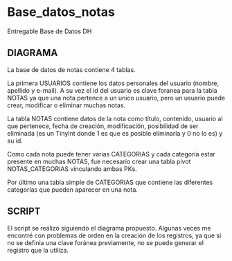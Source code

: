 # Base_datos_notas
Entregable Base de Datos DH


## DIAGRAMA
La base de datos de notas contiene 4 tablas. 

La primera USUARIOS contiene los datos personales del usuario (nombre, apellido y e-mail). A su vez el id del usuario es clave foranea para la tabla NOTAS ya que una nota pertence a un unico usuario, pero un usuario puede crear, modificar o eliminar muchas notas. 

La tabla NOTAS contiene datos de la nota como título, contenido, usuario al que pertenece, fecha de creación, modificación, posibilidad de ser eliminada (es un TinyInt donde 1 es que es posible eliminarla y 0 no lo es) y su id. 

Como cada nota puede tener varias CATEGORIAS y cada categoría estar presente en muchas NOTAS, fue necesario crear una tabla pivot NOTAS_CATEGORIAS vinculando ambas PKs.

Por último una tabla simple de CATEGORIAS que contiene las diferentes categorías que pueden aparecer en una nota. 


## SCRIPT
El script se realizó siguiendo el diagrama propuesto. Algunas veces me encontré con problemas de orden en la creación de los registros, ya que si no se definia una clave foránea previamente, no se puede generar el registro que la utiliza. 

